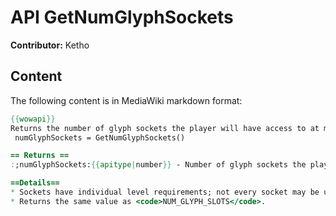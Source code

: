 # API GetNumGlyphSockets

**Contributor:** Ketho

## Content

The following content is in MediaWiki markdown format:

```mediawiki
{{wowapi}}
Returns the number of glyph sockets the player will have access to at max level.
 numGlyphSockets = GetNumGlyphSockets()

== Returns ==
:;numGlyphSockets:{{apitype|number}} - Number of glyph sockets the player will have access to at max level.

==Details==
* Sockets have individual level requirements; not every socket may be usable at the character's particular level.
* Returns the same value as <code>NUM_GLYPH_SLOTS</code>.
```